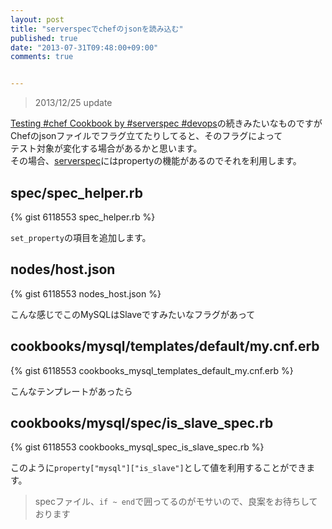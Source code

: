 ```yaml
---
layout: post
title: "serverspecでchefのjsonを読み込む"
published: true
date: "2013-07-31T09:48:00+09:00"
comments: true


---
```


> 2013/12/25 update  
  
[Testing #chef Cookbook by #serverspec #devops](http://blog.kenjiskywalker.org/blog/2013/07/13/serverspec-chef-cookbook/)の続きみたいなものですが  
Chefのjsonファイルでフラグ立てたりしてると、そのフラグによって  
テスト対象が変化する場合があるかと思います。  
その場合、[serverspec](http://serverspec.org/)にはpropertyの機能があるのでそれを利用します。  

## spec/spec_helper.rb

{% gist 6118553 spec_helper.rb %}

`set_property`の項目を追加します。

## nodes/host.json

{% gist 6118553 nodes_host.json %}

こんな感じでこのMySQLはSlaveですみたいなフラグがあって

## cookbooks/mysql/templates/default/my.cnf.erb

{% gist 6118553 cookbooks_mysql_templates_default_my.cnf.erb %}

こんなテンプレートがあったら

## cookbooks/mysql/spec/is_slave_spec.rb

{% gist 6118553 cookbooks_mysql_spec_is_slave_spec.rb %}

このように`property["mysql"]["is_slave"]`として値を利用することができます。

> specファイル、`if ~ end`で囲ってるのがモサいので、良案をお待ちしております
